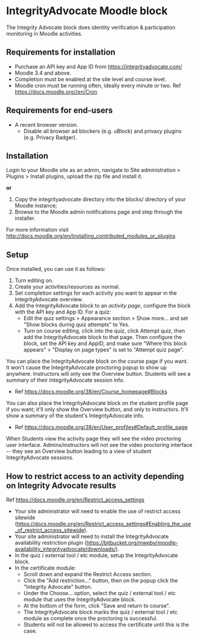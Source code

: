 
# IntegrityAdvocate Moodle block

The Integrity Advocate block does identity verification & participation monitoring in Moodle activities.

## Requirements for installation

 - Purchase an API key and App ID from https://integrityadvocate.com/
 - Moodle 3.4 and above.
 - Completion must be enabled at the site level and course level.
 - Moodle cron must be running often, ideally every minute or two.  Ref https://docs.moodle.org//en/Cron

## Requirements for end-users

 - A recent browser version.
   - Disable all browser ad blockers (e.g. uBlock) and privacy plugins (e.g. Privacy Badger).

## Installation

Login to your Moodle site as an admin, navigate to Site administration > Plugins > Install plugins, upload the zip file and install it.

**or**

1. Copy the integrityadvocate directory into the blocks/ directory of your Moodle instance;
2. Browse to the Moodle admin notifications page and step through the installer.

For more information visit
http://docs.moodle.org/en/Installing_contributed_modules_or_plugins

## Setup
Once installed, you can use it as follows:

1. Turn editing on.
2. Create your activities/resources as normal.
3. Set completion settings for each activity you want to appear in the IntegrityAdvocate overview.
4. Add the IntegrityAdvocate block to an *activity page*, configure the block with the API key and App ID.
   For a quiz:
     - Edit the quiz settings > Appearance section > Show more... and set "Show blocks during quiz attempts" to Yes.
     - Turn on course editing, click into the quiz, click Attempt quiz, then add the IntegrityAdvocate block to that page.  Then configure the block, set the API key and AppID, and make sure "Where this block appears" > "Display on page types" is set to "Attempt quiz page".

You can place the IntegrityAdvocate block on the course page if you want.  It won't cause the IntegrityAdvocate proctoring popup to show up anywhere.
Instructors will only see the Overview button.  Students will see a summary of their IntegrityAdvocate session info.
  - Ref https://docs.moodle.org/38/en/Course_homepage#Blocks

You can also place the IntegrityAdvocate block on the student profile page if you want; it'll only show the Overview button, and only to instructors.  It'll show a summary of the student's IntegrityAdvocate info.
  - Ref https://docs.moodle.org/38/en/User_profiles#Default_profile_page

When Students view the activity page they will see the video proctoring user interface.
Admins/instructors will not see the video proctoring interface -- they see an Overview button leading to a view of student IntegrityAdvocate sessions.

## How to restrict access to an activity depending on Integrity Advocate results
Ref https://docs.moodle.org/en/Restrict_access_settings

  - Your site administrator will need to enable the use of restrict
   access sitewide
   (https://docs.moodle.org/en/Restrict_access_settings#Enabling_the_use_of_restrict_access_sitewide).
  - Your site administrator will need to install the IntegrityAdvocate availability restriction plugin (https://bitbucket.org/mwebv/moodle-availability_integrityadvocate/downloads/). 
  - In the quiz / external tool / etc module, setup the IntegrityAdvocate block.
  - In the certificate module:
	  - Scroll down and expand the Restrict Access section.
	  - Click the "Add restriction..." button, then on the popup click the "Integrity Advocate" button.
	  - Under the Choose... option, select the quiz / external tool / etc module that uses the IntegrityAdvocate block.
	  - At the bottom of the form, click "Save and return to course".
	  - The IntegrityAdvocate block marks the quiz / external tool / etc module as complete once the proctoring is successful.
	  - Students will not be allowed to access the certificate until this is the case.